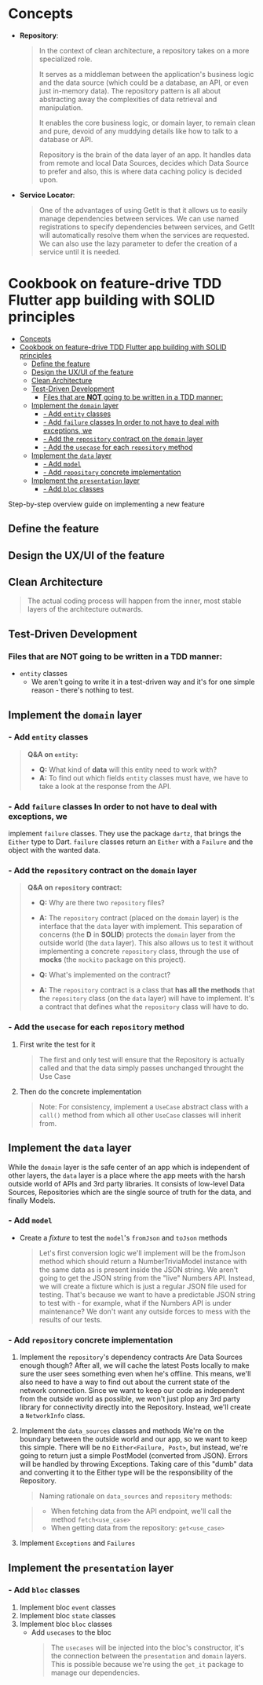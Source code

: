 # Concepts

- **Repository**:

  > In the context of clean architecture, a repository takes on a more
  > specialized role.
  >
  > It serves as a middleman between the application's business logic and the
  > data source (which could be a database, an API, or even just in-memory
  > data). The repository pattern is all about abstracting away the complexities
  > of data retrieval and manipulation.
  >
  > It enables the core business logic, or domain layer, to remain clean and
  > pure, devoid of any muddying details like how to talk to a database or API.
  >
  > Repository is the brain of the data layer of an app. It handles data from
  > remote and local Data Sources, decides which Data Source to prefer and also,
  > this is where data caching policy is decided upon.

- **Service Locator**:
  > One of the advantages of using GetIt is that it allows us to easily manage
  > dependencies between services. We can use named registrations to specify
  > dependencies between services, and GetIt will automatically resolve them when
  > the services are requested. We can also use the lazy parameter to defer the
  > creation of a service until it is needed.

# Cookbook on feature-drive TDD Flutter app building with SOLID principles

- [Concepts](#concepts)
- [Cookbook on feature-drive TDD Flutter app building with SOLID principles](#cookbook-on-feature-drive-tdd-flutter-app-building-with-solid-principles)
  - [Define the feature](#define-the-feature)
  - [Design the UX/UI of the feature](#design-the-uxui-of-the-feature)
  - [Clean Architecture](#clean-architecture)
  - [Test-Driven Development](#test-driven-development)
    - [Files that are **NOT** going to be written in a TDD manner:](#files-that-are-not-going-to-be-written-in-a-tdd-manner)
  - [Implement the `domain` layer](#implement-the-domain-layer)
    - [- Add `entity` classes](#--add-entity-classes)
    - [- Add `failure` classes In order to not have to deal with exceptions, we](#--add-failure-classes-in-order-to-not-have-to-deal-with-exceptions-we)
    - [- Add the `repository` contract on the `domain` layer](#--add-the-repository-contract-on-the-domain-layer)
    - [- Add the `usecase` for each `repository` method](#--add-the-usecase-for-each-repository-method)
  - [Implement the `data` layer](#implement-the-data-layer)
    - [- Add `model`](#--add-model)
    - [- Add `repository` concrete implementation](#--add-repository-concrete-implementation)
  - [Implement the `presentation` layer](#implement-the-presentation-layer)
    - [- Add `bloc` classes](#--add-bloc-classes)

Step-by-step overview guide on implementing a new feature

## Define the feature

## Design the UX/UI of the feature

## Clean Architecture

> The actual coding process will happen from the inner, most stable layers of
> the architecture outwards.

## Test-Driven Development

### Files that are **NOT** going to be written in a TDD manner:

- `entity` classes
  - We aren't going to write it in a test-driven way and it's for one simple
    reason - there's nothing to test.

## Implement the `domain` layer

### - Add `entity` classes

> **Q&A on `entity`:**
>
> - **Q:** What kind of **data** will this entity need to work with?
> - **A:** To find out which fields `entity` classes must have, we have to
>   take a look at the response from the API.

### - Add `failure` classes In order to not have to deal with exceptions, we

implement `failure` classes. They use the package `dartz`, that brings the
`Either` type to Dart. `failure` classes return an `Either` with a `Failure`
and the object with the wanted data.

### - Add the `repository` contract on the `domain` layer

> **Q&A on `repository` contract:**
>
> - **Q:** Why are there two `repository` files?
> - **A:** The `repository` contract (placed on the `domain` layer) is the
>   interface that the `data` layer with implement. This separation of
>   concerns (the **D** in **SOLID**) protects the `domain` layer from the
>   outside world (the `data` layer). This also allows us to test it without
>   implementing a concrete `repository` class, through the use of **mocks**
>   (the `mockito` package on this project).
>
> - **Q:** What's implemented on the contract?
> - **A:** The `repository` contract is a class that **has all the methods**
>   that the `repository` class (on the `data` layer) will have to implement.
>   It's a contract that defines what the `repository` class will have to do.

### - Add the `usecase` for each `repository` method

1. First write the test for it
   > The first and only test will ensure that the Repository is
   > actually called and that the data simply passes unchanged throught the Use
   > Case
2. Then do the concrete implementation
   > Note: For consistency, implement a `UseCase` abstract class with a `call()`
   > method from which all other `UseCase` classes will inherit from.

## Implement the `data` layer

While the `domain` layer is the safe center of an app which is independent of
other layers, the `data` layer is a place where the app meets with the harsh
outside world of APIs and 3rd party libraries. It consists of low-level Data
Sources, Repositories which are the single source of truth for the data, and
finally Models.

### - Add `model`

- Create a _fixture_ to test the `model`'s `fromJson` and `toJson` methods
  > Let's first conversion logic we'll implement will be the fromJson method
  > which should return a NumberTriviaModel instance with the same data as is
  > present inside the JSON string. We aren't going to get the JSON string
  > from the "live" Numbers API. Instead, we will create a fixture which is
  > just a regular JSON file used for testing. That's because we want to have
  > a predictable JSON string to test with - for example, what if the Numbers
  > API is under maintenance? We don't want any outside forces to mess with
  > the results of our tests.

### - Add `repository` concrete implementation

1.  Implement the `repository`'s dependency contracts
    Are Data Sources enough though? After all, we will cache the latest Posts
    locally to make sure the user sees something even when he's offline. This
    means, we'll also need to have a way to find out about the current state
    of the network connection. Since we want to keep our code as independent
    from the outside world as possible, we won't just plop any 3rd party
    library for connectivity directly into the Repository. Instead, we'll
    create a `NetworkInfo` class.
2.  Implement the `data_sources` classes and methods
    We're on the boundary between the outside world and our app, so we want to keep this simple. There will be no `Either<Failure, Post>`, but instead, we're going to return just a simple PostModel (converted from JSON). Errors will be handled by throwing Exceptions. Taking care of this "dumb" data and converting it to the Either type will be the responsibility of the Repository.

    > Naming rationale on `data_sources` and `repository` methods:

    > - When fetching data from the API endpoint, we'll call the method
    >   `fetch<use_case>`
    > - When getting data from the repository: `get<use_case>`

3.  Implement `Exceptions` and `Failures`

## Implement the `presentation` layer

### - Add `bloc` classes

1. Implement bloc `event` classes
2. Implement bloc `state` classes
3. Implement bloc `bloc` classes
   - Add `usecases` to the bloc
     > The `usecases` will be injected into the bloc's constructor, it's the
     > connection between the `presentation` and `domain` layers. This is
     > possible because we're using the `get_it` package to manage our
     > dependencies.
